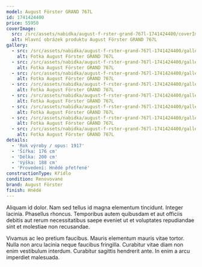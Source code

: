 ```yaml
---
model: August Förster GRAND 767L
id: 1741424400
price: 55950
coverImage:
  src: /src/assets/nabidka/august-f-rster-grand-767l-1741424400/coverImage/src.jpg
  alt: Hlavní obrázek produktu August Förster GRAND 767L
gallery:
  - src: /src/assets/nabidka/august-f-rster-grand-767l-1741424400/gallery/0/src.jpg
    alt: Fotka August Förster GRAND 767L
  - src: /src/assets/nabidka/august-f-rster-grand-767l-1741424400/gallery/1/src.jpg
    alt: Fotka August Förster GRAND 767L
  - src: /src/assets/nabidka/august-f-rster-grand-767l-1741424400/gallery/2/src.jpg
    alt: Fotka August Förster GRAND 767L
  - src: /src/assets/nabidka/august-f-rster-grand-767l-1741424400/gallery/3/src.jpg
    alt: Fotka August Förster GRAND 767L
  - src: /src/assets/nabidka/august-f-rster-grand-767l-1741424400/gallery/4/src.jpg
    alt: Fotka August Förster GRAND 767L
  - src: /src/assets/nabidka/august-f-rster-grand-767l-1741424400/gallery/5/src.jpg
    alt: Fotka August Förster GRAND 767L
  - src: /src/assets/nabidka/august-f-rster-grand-767l-1741424400/gallery/6/src.jpg
    alt: Fotka August Förster GRAND 767L
  - src: /src/assets/nabidka/august-f-rster-grand-767l-1741424400/gallery/7/src.jpg
    alt: Fotka August Förster GRAND 767L
details:
  - 'Rok výroby / opus: 1917'
  - 'Šířka: 176 cm'
  - 'Délka: 200 cm'
  - 'Výška: 188 cm'
  - 'Provedení: Hnědé přetřené'
constructionType: Křídlo
condition: Renovované
brand: August Förster
finish: Hnědé
---
```

Aliquam id dolor. Nam sed tellus id magna elementum tincidunt. Integer lacinia. Phasellus rhoncus. Temporibus autem quibusdam et aut officiis debitis aut rerum necessitatibus saepe eveniet ut et voluptates repudiandae sint et molestiae non recusandae.

Vivamus ac leo pretium faucibus. Mauris elementum mauris vitae tortor. Nulla non arcu lacinia neque faucibus fringilla. Curabitur vitae diam non enim vestibulum interdum. Curabitur sagittis hendrerit ante. In enim a arcu imperdiet malesuada.
